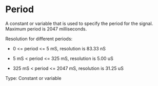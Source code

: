 # Period

A constant or variable that is used to specify the period for the signal. Maximum period is 2047 milliseconds.

Resolution for different periods:

- 0 <= period <= 5 mS, resolution is 83.33 nS

- 5 mS < period <= 325 mS, resolution is 5.00 uS

- 325 mS < period <= 2047 mS, resolution is 31.25 uS

Type: Constant or variable
